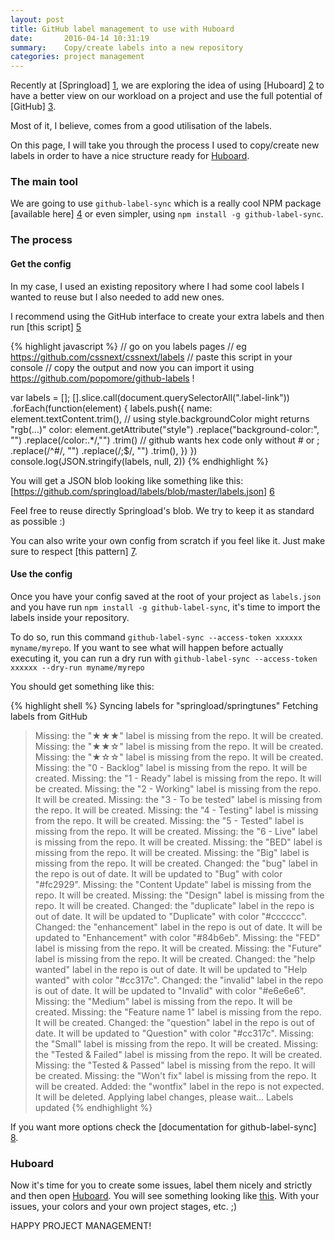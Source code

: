 ```yaml
---
layout: post
title: GitHub label management to use with Huboard
date:       2016-04-14 10:31:19
summary:    Copy/create labels into a new repository
categories: project management
---
```


Recently at [Springload] [1], we are exploring the idea of using [Huboard] [2] to have a better view on our workload on a project and use the full potential of [GitHub] [3].

Most of it, I believe, comes from a good utilisation of the labels.

On this page, I will take you through the process I used to copy/create new labels in order to have a nice structure ready for [Huboard][2].

### The main tool

We are going to use `github-label-sync` which is a really cool NPM package [available here] [4] or even simpler, using `npm install -g github-label-sync`.

### The process

#### Get the config

In my case, I used an existing repository where I had some cool labels I wanted to reuse but I also needed to add new ones.

I recommend using the GitHub interface to create your extra labels and then run [this script] [5]

{% highlight javascript %}
// go on you labels pages
// eg https://github.com/cssnext/cssnext/labels
// paste this script in your console
// copy the output and now you can import it using https://github.com/popomore/github-labels !

var labels = [];
[].slice.call(document.querySelectorAll(".label-link"))
.forEach(function(element) {
  labels.push({
    name: element.textContent.trim(),
    // using style.backgroundColor might returns "rgb(...)"
    color: element.getAttribute("style")
      .replace("background-color:", "")
      .replace(/color:.*/,"")
      .trim()
      // github wants hex code only without # or ;
      .replace(/^#/, "")
      .replace(/;$/, "")
      .trim(),
  })
})
console.log(JSON.stringify(labels, null, 2))
{% endhighlight %}

You will get a JSON blob looking like something like this: [https://github.com/springload/labels/blob/master/labels.json] [6]

Feel free to reuse directly Springload's blob. We try to keep it as standard as possible :)

You can also write your own config from scratch if you feel like it. Just make sure to respect [this pattern] [7].

#### Use the config

Once you have your config saved at the root of your project as `labels.json` and you have run `npm install -g github-label-sync`, it's time to import the labels inside your repository.

To do so, run this command `github-label-sync --access-token xxxxxx myname/myrepo`.
If you want to see what will happen before actually executing it, you can run a dry run with `github-label-sync --access-token xxxxxx --dry-run myname/myrepo`

You should get something like this:

{% highlight shell %}
Syncing labels for "springload/springtunes"
Fetching labels from GitHub
 > Missing: the "★★★" label is missing from the repo. It will be created.
 > Missing: the "★★☆" label is missing from the repo. It will be created.
 > Missing: the "★☆☆" label is missing from the repo. It will be created.
 > Missing: the "0 - Backlog" label is missing from the repo. It will be created.
 > Missing: the "1 - Ready" label is missing from the repo. It will be created.
 > Missing: the "2 - Working" label is missing from the repo. It will be created.
 > Missing: the "3 - To be tested" label is missing from the repo. It will be created.
 > Missing: the "4 - Testing" label is missing from the repo. It will be created.
 > Missing: the "5 - Tested" label is missing from the repo. It will be created.
 > Missing: the "6 - Live" label is missing from the repo. It will be created.
 > Missing: the "BED" label is missing from the repo. It will be created.
 > Missing: the "Big" label is missing from the repo. It will be created.
 > Changed: the "bug" label in the repo is out of date. It will be updated to "Bug" with color "#fc2929".
 > Missing: the "Content Update" label is missing from the repo. It will be created.
 > Missing: the "Design" label is missing from the repo. It will be created.
 > Changed: the "duplicate" label in the repo is out of date. It will be updated to "Duplicate" with color "#cccccc".
 > Changed: the "enhancement" label in the repo is out of date. It will be updated to "Enhancement" with color "#84b6eb".
 > Missing: the "FED" label is missing from the repo. It will be created.
 > Missing: the "Future" label is missing from the repo. It will be created.
 > Changed: the "help wanted" label in the repo is out of date. It will be updated to "Help wanted" with color "#cc317c".
 > Changed: the "invalid" label in the repo is out of date. It will be updated to "Invalid" with color "#e6e6e6".
 > Missing: the "Medium" label is missing from the repo. It will be created.
 > Missing: the "Feature name 1" label is missing from the repo. It will be created.
 > Changed: the "question" label in the repo is out of date. It will be updated to "Question" with color "#cc317c".
 > Missing: the "Small" label is missing from the repo. It will be created.
 > Missing: the "Tested & Failed" label is missing from the repo. It will be created.
 > Missing: the "Tested & Passed" label is missing from the repo. It will be created.
 > Missing: the "Won't fix" label is missing from the repo. It will be created.
 > Added: the "wontfix" label in the repo is not expected. It will be deleted.
Applying label changes, please wait…
Labels updated
{% endhighlight %}

If you want more options check the [documentation for github-label-sync] [8].

### Huboard

Now it's time for you to create some issues, label them nicely and strictly and then open [Huboard][2].
You will see something looking like [this][9].
With your issues, your colors and your own project stages, etc. ;)

HAPPY PROJECT MANAGEMENT!

  [1]: https://www.springload.co.nz
  [2]: https://www.huboard.com
  [3]: https://www.github.com
  [4]: https://www.npmjs.com/package/github-label-sync
  [5]: https://gist.github.com/MoOx/93c2853fee760f42d97f
  [6]: https://github.com/springload/labels/blob/master/labels.json
  [7]: https://github.com/Financial-Times/github-label-sync/blob/master/labels.json
  [8]: https://github.com/Financial-Times/github-label-sync#command-line-interface
  [9]: https://huboard.com/huboard/huboard


